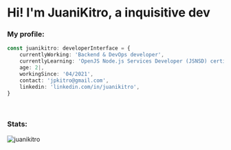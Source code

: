 <h1>Hi! I'm JuaniKitro, a inquisitive dev</h1>

<h3>My profile:</h3>

```typescript
const juanikitro: developerInterface = {
	currentlyWorking: 'Backend & DevOps developer',
	currentlyLearning: 'OpenJS Node.js Services Developer (JSNSD) certification',
	age: 2|,
	workingSince: '04/2021',
	contact: 'jpkitro@gmail.com',
	linkedin: 'linkedin.com/in/juanikitro',
}
```

<br />

<h3>Stats:</h3>

<p><img align="center" src="https://github-readme-stats.vercel.app/api/top-langs?username=juanikitro&show_icons=true&locale=en&layout=compact" alt="juanikitro" /></p>

